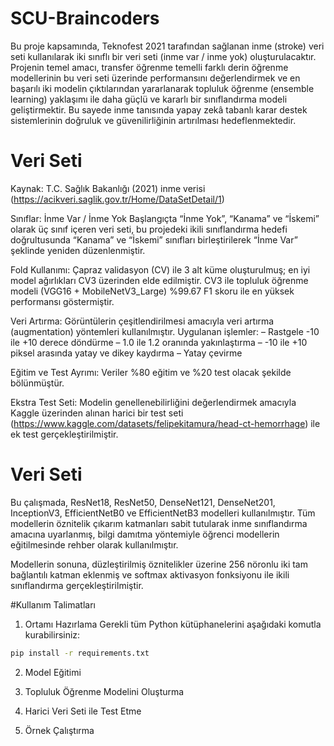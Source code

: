 # SCU-Braincoders
Bu proje kapsamında, Teknofest 2021 tarafından sağlanan inme (stroke) veri seti kullanılarak iki sınıflı bir veri seti (inme var / inme yok) oluşturulacaktır. Projenin temel amacı, transfer öğrenme temelli farklı derin öğrenme modellerinin bu veri seti üzerinde performansını değerlendirmek ve en başarılı iki modelin çıktılarından yararlanarak topluluk öğrenme (ensemble learning) yaklaşımı ile daha güçlü ve kararlı bir sınıflandırma modeli geliştirmektir. Bu sayede inme tanısında yapay zekâ tabanlı karar destek sistemlerinin doğruluk ve güvenilirliğinin artırılması hedeflenmektedir.

# Veri Seti
Kaynak: T.C. Sağlık Bakanlığı (2021) inme verisi
(https://acikveri.saglik.gov.tr/Home/DataSetDetail/1)

Sınıflar: İnme Var / İnme Yok
Başlangıçta “İnme Yok”, “Kanama” ve “İskemi” olarak üç sınıf içeren veri seti, bu projedeki ikili sınıflandırma hedefi doğrultusunda “Kanama” ve “İskemi” sınıfları birleştirilerek “İnme Var” şeklinde yeniden düzenlenmiştir.

Fold Kullanımı: Çapraz validasyon (CV) ile 3 alt küme oluşturulmuş; en iyi model ağırlıkları CV3 üzerinden elde edilmiştir. CV3 ile topluluk öğrenme modeli (VGG16 + MobileNetV3_Large) %99.67 F1 skoru ile en yüksek performansı göstermiştir.

Veri Artırma: Görüntülerin çeşitlendirilmesi amacıyla veri artırma (augmentation) yöntemleri kullanılmıştır. Uygulanan işlemler:
– Rastgele -10 ile +10 derece döndürme
– 1.0 ile 1.2 oranında yakınlaştırma
– -10 ile +10 piksel arasında yatay ve dikey kaydırma
– Yatay çevirme

Eğitim ve Test Ayrımı: Veriler %80 eğitim ve %20 test olacak şekilde bölünmüştür.

Ekstra Test Seti: Modelin genellenebilirliğini değerlendirmek amacıyla Kaggle üzerinden alınan harici bir test seti
(https://www.kaggle.com/datasets/felipekitamura/head-ct-hemorrhage) ile ek test gerçekleştirilmiştir.

# Veri Seti
Bu çalışmada, ResNet18, ResNet50, DenseNet121, DenseNet201, InceptionV3, EfficientNetB0 ve EfficientNetB3 modelleri kullanılmıştır. Tüm modellerin öznitelik çıkarım katmanları sabit tutularak inme sınıflandırma amacına uyarlanmış, bilgi damıtma yöntemiyle öğrenci modellerin eğitilmesinde rehber olarak kullanılmıştır.

Modellerin sonuna, düzleştirilmiş öznitelikler üzerine 256 nöronlu iki tam bağlantılı katman eklenmiş ve softmax aktivasyon fonksiyonu ile ikili sınıflandırma gerçekleştirilmiştir.

#Kullanım Talimatları
1. Ortamı Hazırlama
Gerekli tüm Python kütüphanelerini aşağıdaki komutla kurabilirsiniz:

```bash
pip install -r requirements.txt
```


2. Model Eğitimi

  
3. Topluluk Öğrenme Modelini Oluşturma


4. Harici Veri Seti ile Test Etme

  
5. Örnek Çalıştırma







